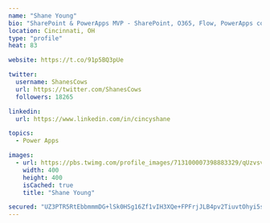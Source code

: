 ```yaml
---
name: "Shane Young"
bio: "SharePoint & PowerApps MVP - SharePoint, O365, Flow, PowerApps consulting? @PowerApps911 | Pure Snark? You found it."
location: Cincinnati, OH
type: "profile"
heat: 83

website: https://t.co/91p5BQ3pUe

twitter:
  username: ShanesCows
  url: https://twitter.com/ShanesCows
  followers: 18265

linkedin:
  url: https://www.linkedin.com/in/cincyshane

topics:
  - Power Apps

images:
  - url: https://pbs.twimg.com/profile_images/713100007398883329/qUzvsvQ3_400x400.jpg
    width: 400
    height: 400
    isCached: true
    title: "Shane Young"

secured: "UZ3PTR5RtEbbmmmDG+lSk0HSg16Zf1vIH3XQe+FPFrjJLB4pv2TiuvtOhyi5sMllD4f0PD5TaxxelkaMy4IonBiKn2aOYbwTaaDYvk3huFLTMrg7qJjXBViBGFnkOgzLuG+qpA5OPXU4CSAp1i3llM6xsd3OmanSVIX48QwKbdFzkP9jPskEu+12zjvo5KImJkQ/ZaOPDu5Aq31WNi0jIr6njQ0/lOiJaaJ5loZbzfydED/oUaZGp3ey9bODqAWJ2nS4AdGIxnN6z1H0d8QL3g9s5ig6GL1PyBziIDbUWEOt9po2YpfvfM/s9dbhlq8BHYjRBMS8/3AJRL+ZDo/1d4Abw2t5zWvQNgcBQw3gxx04Hk9gRaaaqYpv+TsfjNsg2d7ZjzyQ3BEkuRKK4LAol8PseMokYUy3XBLj0CX+2Ts=;Go9BDRhxZe4a8VlsfZLuWg=="
---
```


